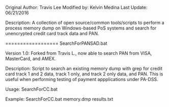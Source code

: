 Original Author: Travis Lee
Modified by: Kelvin Medina 
Last Update: 06/21/2016

Description:
A collection of open source/common tools/scripts to perform a process memory dump on Windows-based PoS systems and search for unencrypted
credit card track data and PAN.

==================
SearchForPANSAD.bat

Version 1.0: Forked from Travis L., now able to search PAN from VISA, MasterCard, and AMEX.

Description: Script to search an existing memory dump with grep for 
credit card track 1 and 2 data, track 1 only, and track 2 only data, and PAN. This is useful when performing testing of payment appplications under PA-DSS.

Usage:
SearchForCC.bat <memory dump file> <output file>

Example:
SearchForCC.bat memory.dmp results.txt

